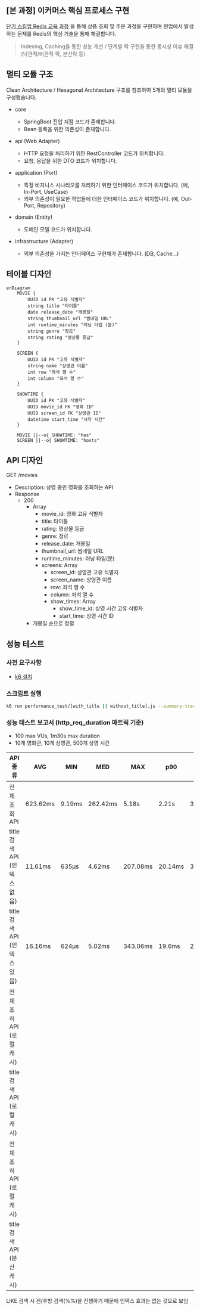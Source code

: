 ## [본 과정] 이커머스 핵심 프로세스 구현

[단기 스킬업 Redis 교육 과정](https://hh-skillup.oopy.io/) 을 통해 상품 조회 및 주문 과정을 구현하며 현업에서 발생하는 문제를 Redis의 핵심 기술을 통해 해결합니다.
> Indexing, Caching을 통한 성능 개선 / 단계별 락 구현을 통한 동시성 이슈 해결 (낙관적/비관적 락, 분산락 등)

## 멀티 모듈 구조

Clean Architecture / Hexagonal Architecture 구조를 참조하여 5개의 멀티 모듈을 구성했습니다.

- core
    - SpringBoot 진입 지점 코드가 존재합니다.
    - Bean 등록을 위한 의존성이 존재합니다.

- api (Web Adapter)
    - HTTP 요청을 처리하기 위한 RestController 코드가 위치합니다.
    - 요청, 응답을 위한 DTO 코드가 위치합니다.

- application (Port)
    - 특정 비지니스 시나리오를 처리하기 위한 인터페이스 코드가 위치합니다. (예, In-Port, UseCase)
    - 외부 의존성이 필요한 작업들에 대한 인터페이스 코드가 위치합니다. (예, Out-Port, Repository)

- domain (Entity)
    - 도메인 모델 코드가 위치합니다.

- infrastructure (Adapter)
    - 외부 의존성을 가지는 인터페이스 구현체가 존재합니다. (DB, Cache...)

## 테이블 디자인

```mermaid
erDiagram
    MOVIE {
        UUID id PK "고유 식별자"
        string title "타이틀"
        date release_date "개봉일"
        string thumbnail_url "썸네일 URL"
        int runtime_minutes "러닝 타임 (분)"
        string genre "장르"
        string rating "영상물 등급"
    }

    SCREEN {
        UUID id PK "고유 식별자"
        string name "상영관 이름"
        int row "좌석 행 수"
        int column "좌석 열 수"
    }

    SHOWTIME {
        UUID id PK "고유 식별자"
        UUID movie_id FK "영화 ID"
        UUID screen_id FK "상영관 ID"
        datetime start_time "시작 시간"
    }

    MOVIE ||--o{ SHOWTIME: "has"
    SCREEN ||--o{ SHOWTIME: "hosts"
```

## API 디자인

GET /movies

- Description: 상영 중인 영화를 조회하는 API
- Response
    - 200
        - Array
            - movie_id: 영화 고유 식별자
            - title: 타이틀
            - rating: 영상물 등급
            - genre: 장르
            - release_date: 개봉일
            - thumbnail_url: 썸네일 URL
            - runtime_minutes: 러닝 타임(분)
            - screens: Array
                - screen_id: 상영관 고유 식별자
                - screen_name: 상영관 이름
                - row: 좌석 행 수
                - column: 좌석 열 수
                - show_times: Array
                    - show_time_id: 상영 시간 고유 식별자
                    - start_time: 상영 시간 ID
        - 개봉일 순으로 정렬

## 성능 테스트

### 사전 요구사항

- [k6 설치](https://grafana.com/docs/k6/latest/set-up/install-k6/)

### 스크립트 실행

```sh
k6 run performance_test/[with_title || without_title].js --summary-trend-stats="avg,min,med,max,p(90),p(95),p(99)"
```

### 성능 테스트 보고서 (http_req_duration 매트릭 기준)

- 100 max VUs, 1m30s max duration
- 10개 영화관, 10개 상영관, 500개 상영 시간

| API 종류                | AVG      | MIN     | MED       | MAX      | p90     | p95     | p99      |
|-----------------------|----------|---------|-----------|----------|---------|---------|----------|
| 전체 조회 API             | 623.62ms | 	9.19ms | 	262.42ms | 	5.18s   | 	2.21s  | 	3.58s  | 	4.5s    |
| title 검색 API (인덱스 없음) | 11.61ms  | 635µs   | 4.62ms    | 207.08ms | 20.14ms | 30.4ms  | 189.38ms |
| title 검색 API (인덱스 있음) | 16.16ms  | 624µs   | 5.02ms    | 343.06ms | 19.6ms  | 28.42ms | 332.71ms |
| 전체 조히 API (로컬 캐시)     |          |         |           |          |         |         |          |
| title 검색 API (로컬 캐시)  |          |         |           |          |         |         |          |
| 전체 조히 API (로컬 캐시)     |          |         |           |          |         |         |          |
| title 검색 API (분산 캐시)  |          |         |           |          |         |         |          |

LIKE 검색 시 전/후방 검색(%%)을 진행하기 때문에 인덱스 효과는 없는 것으로 보임
